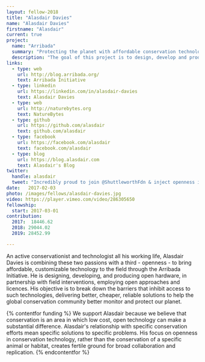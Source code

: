 ```yaml
---
layout: fellow-2018
title: "Alasdair Davies"
name: "Alasdair Davies"
firstname: "Alasdair"
current: true
project:
  name: "Arribada"
  summary: "Protecting the planet with affordable conservation technology"
  description: "The goal of this project is to design, develop and produce open hardware to be used in animal conservation."
links:
  - type: web
    url: http://blog.arribada.org/
    text: Arribada Initiative
  - type: linkedin
    url: https://linkedin.com/in/alasdair-davies
    text: Alasdair Davies
  - type: web
    url: http://naturebytes.org
    text: NatureBytes
  - type: github
    url: https://github.com/alasdair
    text: github.com/alasdair
  - type: facebook
    url: https://facebook.com/alasdair
    text: facebook.com/alasdair
  - type: blog
    url: https://blog.alasdair.com
    text: Alasdair's Blog
twitter:
  handle: alasdair
  tweet: "Incredibly proud to join @ShuttleworthFdn & inject openness into conservation technology. It’s time we all got access to the tools we need."
date:   2017-02-03
photo: /images/fellows/alasdair-davies.jpg
video: https://player.vimeo.com/video/286305650
fellowship:
  start: 2017-03-01
contribution:
  2017:  18446.62
  2018: 29044.02
  2019: 28452.99 

---
```

An active conservationist and technologist all his working life, Alasdair Davies is combining these two passions with a third - openness - to bring affordable, customizable technology  to the field through the Arribada Initiative. He is designing, developing, and producing open hardware, in partnership with field interventions, employing open approaches and licences. His objective is to break down the barriers that inhibit access to such technologies, delivering better, cheaper, reliable solutions to help the global conservation community better monitor and protect our planet.

{% contentfor funding %}
We support Alasdair because we believe that conservation is an area in which low cost, open technology can make a substantial difference. Alasdair's  relationship with specific  conservation efforts mean specific solutions to specific problems. His  focus on openness in conservation technology, rather than the  conservation of a specific animal or habitat, creates fertile ground for  broad collaboration and replication.
{% endcontentfor %}